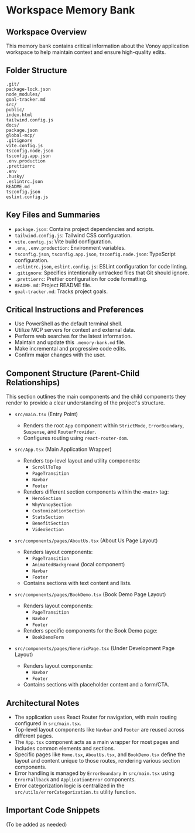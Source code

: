 # Workspace Memory Bank

## Workspace Overview

This memory bank contains critical information about the Vonoy application workspace to help maintain context and ensure high-quality edits.

## Folder Structure

```
.git/
package-lock.json
node_modules/
goal-tracker.md
src/
public/
index.html
tailwind.config.js
docs/
package.json
global-mcp/
.gitignore
vite.config.js
tsconfig.node.json
tsconfig.app.json
.env.production
.prettierrc
.env
.husky/
.eslintrc.json
README.md
tsconfig.json
eslint.config.js
```

## Key Files and Summaries

- `package.json`: Contains project dependencies and scripts.
- `tailwind.config.js`: Tailwind CSS configuration.
- `vite.config.js`: Vite build configuration.
- `.env`, `.env.production`: Environment variables.
- `tsconfig.json`, `tsconfig.app.json`, `tsconfig.node.json`: TypeScript configuration.
- `.eslintrc.json`, `eslint.config.js`: ESLint configuration for code linting.
- `.gitignore`: Specifies intentionally untracked files that Git should ignore.
- `.prettierrc`: Prettier configuration for code formatting.
- `README.md`: Project README file.
- `goal-tracker.md`: Tracks project goals.

## Critical Instructions and Preferences

- Use PowerShell as the default terminal shell.
- Utilize MCP servers for context and external data.
- Perform web searches for the latest information.
- Maintain and update this `.memory-bank.md` file.
- Make incremental and progressive code edits.
- Confirm major changes with the user.

## Component Structure (Parent-Child Relationships)

This section outlines the main components and the child components they render to provide a clear understanding of the project's structure.

- `src/main.tsx` (Entry Point)

  - Renders the root `App` component within `StrictMode`, `ErrorBoundary`, `Suspense`, and `RouterProvider`.
  - Configures routing using `react-router-dom`.

- `src/App.tsx` (Main Application Wrapper)

  - Renders top-level layout and utility components:
    - `ScrollToTop`
    - `PageTransition`
    - `Navbar`
    - `Footer`
  - Renders different section components within the `<main>` tag:
    - `HeroSection`
    - `WhyVonoySection`
    - `CustomizationSection`
    - `StatsSection`
    - `BenefitSection`
    - `VideoSection`

- `src/components/pages/AboutUs.tsx` (About Us Page Layout)

  - Renders layout components:
    - `PageTransition`
    - `AnimatedBackground` (local component)
    - `Navbar`
    - `Footer`
  - Contains sections with text content and lists.

- `src/components/pages/BookDemo.tsx` (Book Demo Page Layout)

  - Renders layout components:
    - `PageTransition`
    - `Navbar`
    - `Footer`
  - Renders specific components for the Book Demo page:
    - `BookDemoForm`

- `src/components/pages/GenericPage.tsx` (Under Development Page Layout)
  - Renders layout components:
    - `Navbar`
    - `Footer`
  - Contains sections with placeholder content and a form/CTA.

## Architectural Notes

- The application uses React Router for navigation, with main routing configured in `src/main.tsx`.
- Top-level layout components like `Navbar` and `Footer` are reused across different pages.
- The `App.tsx` component acts as a main wrapper for most pages and includes common elements and sections.
- Specific pages like `Home.tsx`, `AboutUs.tsx`, and `BookDemo.tsx` define the layout and content unique to those routes, rendering various section components.
- Error handling is managed by `ErrorBoundary` in `src/main.tsx` using `ErrorFallback` and `ApplicationError` components.
- Error categorization logic is centralized in the `src/utils/errorCategorization.ts` utility function.

## Important Code Snippets

(To be added as needed)
